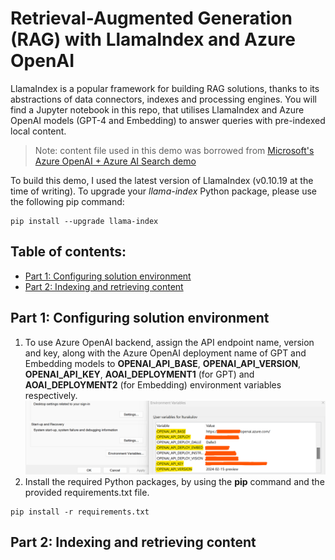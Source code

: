 # Retrieval-Augmented Generation (RAG) with LlamaIndex and Azure OpenAI
LlamaIndex is a popular framework for building RAG solutions, thanks to its abstractions of data connectors, indexes and processing engines. You will find a Jupyter notebook in this repo, that utilises LlamaIndex and Azure OpenAI models (GPT-4 and Embedding) to answer queries with pre-indexed local content.
> Note: content file used in this demo was borrowed from [Microsoft's Azure OpenAI + Azure AI Search demo](https://github.com/Azure-Samples/azure-search-openai-demo)

To build this demo, I used the latest version of LlamaIndex (v0.10.19 at the time of writing). To upgrade your _llama-index_ Python package, please use the following pip command:
```
pip install --upgrade llama-index
```

## Table of contents:
- [Part 1: Configuring solution environment]()
- [Part 2: Indexing and retrieving content]()

## Part 1: Configuring solution environment
1. To use Azure OpenAI backend, assign the API endpoint name, version and key, along with the Azure OpenAI deployment name of GPT and Embedding models to **OPENAI_API_BASE**, **OPENAI_API_VERSION**, **OPENAI_API_KEY**, **AOAI_DEPLOYMENT1** (for GPT) and **AOAI_DEPLOYMENT2** (for Embedding) environment variables respectively.
![screenshot_1.1_environment](images/environment_var.png)
2. Install the required Python packages, by using the **pip** command and the provided requirements.txt file.
```
pip install -r requirements.txt
```

## Part 2: Indexing and retrieving content
